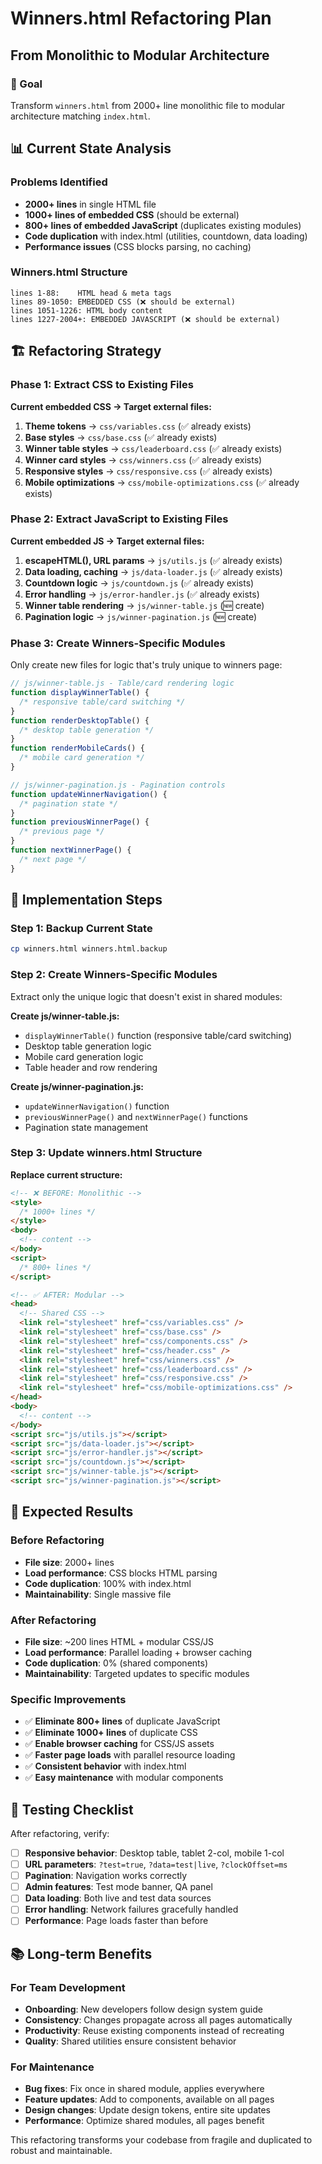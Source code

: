 # Winners.html Refactoring Plan

## From Monolithic to Modular Architecture

### 🎯 Goal

Transform `winners.html` from 2000+ line monolithic file to modular architecture matching `index.html`.

## 📊 Current State Analysis

### Problems Identified

- **2000+ lines** in single HTML file
- **1000+ lines of embedded CSS** (should be external)
- **800+ lines of embedded JavaScript** (duplicates existing modules)
- **Code duplication** with index.html (utilities, countdown, data loading)
- **Performance issues** (CSS blocks parsing, no caching)

### Winners.html Structure

```
lines 1-88:    HTML head & meta tags
lines 89-1050: EMBEDDED CSS (❌ should be external)
lines 1051-1226: HTML body content
lines 1227-2004+: EMBEDDED JAVASCRIPT (❌ should be external)
```

## 🏗️ Refactoring Strategy

### Phase 1: Extract CSS to Existing Files

**Current embedded CSS → Target external files:**

1. **Theme tokens** → `css/variables.css` (✅ already exists)
2. **Base styles** → `css/base.css` (✅ already exists)
3. **Winner table styles** → `css/leaderboard.css` (✅ already exists)
4. **Winner card styles** → `css/winners.css` (✅ already exists)
5. **Responsive styles** → `css/responsive.css` (✅ already exists)
6. **Mobile optimizations** → `css/mobile-optimizations.css` (✅ already exists)

### Phase 2: Extract JavaScript to Existing Files

**Current embedded JS → Target external files:**

1. **escapeHTML(), URL params** → `js/utils.js` (✅ already exists)
2. **Data loading, caching** → `js/data-loader.js` (✅ already exists)
3. **Countdown logic** → `js/countdown.js` (✅ already exists)
4. **Error handling** → `js/error-handler.js` (✅ already exists)
5. **Winner table rendering** → `js/winner-table.js` (🆕 create)
6. **Pagination logic** → `js/winner-pagination.js` (🆕 create)

### Phase 3: Create Winners-Specific Modules

Only create new files for logic that's truly unique to winners page:

```javascript
// js/winner-table.js - Table/card rendering logic
function displayWinnerTable() {
  /* responsive table/card switching */
}
function renderDesktopTable() {
  /* desktop table generation */
}
function renderMobileCards() {
  /* mobile card generation */
}

// js/winner-pagination.js - Pagination controls
function updateWinnerNavigation() {
  /* pagination state */
}
function previousWinnerPage() {
  /* previous page */
}
function nextWinnerPage() {
  /* next page */
}
```

## 📝 Implementation Steps

### Step 1: Backup Current State

```bash
cp winners.html winners.html.backup
```

### Step 2: Create Winners-Specific Modules

Extract only the unique logic that doesn't exist in shared modules:

**Create js/winner-table.js:**

- `displayWinnerTable()` function (responsive table/card switching)
- Desktop table generation logic
- Mobile card generation logic
- Table header and row rendering

**Create js/winner-pagination.js:**

- `updateWinnerNavigation()` function
- `previousWinnerPage()` and `nextWinnerPage()` functions
- Pagination state management

### Step 3: Update winners.html Structure

**Replace current structure:**

```html
<!-- ❌ BEFORE: Monolithic -->
<style>
  /* 1000+ lines */
</style>
<body>
  <!-- content -->
</body>
<script>
  /* 800+ lines */
</script>

<!-- ✅ AFTER: Modular -->
<head>
  <!-- Shared CSS -->
  <link rel="stylesheet" href="css/variables.css" />
  <link rel="stylesheet" href="css/base.css" />
  <link rel="stylesheet" href="css/components.css" />
  <link rel="stylesheet" href="css/header.css" />
  <link rel="stylesheet" href="css/winners.css" />
  <link rel="stylesheet" href="css/leaderboard.css" />
  <link rel="stylesheet" href="css/responsive.css" />
  <link rel="stylesheet" href="css/mobile-optimizations.css" />
</head>
<body>
  <!-- content -->
</body>
<script src="js/utils.js"></script>
<script src="js/data-loader.js"></script>
<script src="js/error-handler.js"></script>
<script src="js/countdown.js"></script>
<script src="js/winner-table.js"></script>
<script src="js/winner-pagination.js"></script>
```

## 🎯 Expected Results

### Before Refactoring

- **File size**: 2000+ lines
- **Load performance**: CSS blocks HTML parsing
- **Code duplication**: 100% with index.html
- **Maintainability**: Single massive file

### After Refactoring

- **File size**: ~200 lines HTML + modular CSS/JS
- **Load performance**: Parallel loading + browser caching
- **Code duplication**: 0% (shared components)
- **Maintainability**: Targeted updates to specific modules

### Specific Improvements

- ✅ **Eliminate 800+ lines** of duplicate JavaScript
- ✅ **Eliminate 1000+ lines** of duplicate CSS
- ✅ **Enable browser caching** for CSS/JS assets
- ✅ **Faster page loads** with parallel resource loading
- ✅ **Consistent behavior** with index.html
- ✅ **Easy maintenance** with modular components

## 🔧 Testing Checklist

After refactoring, verify:

- [ ] **Responsive behavior**: Desktop table, tablet 2-col, mobile 1-col
- [ ] **URL parameters**: `?test=true`, `?data=test|live`, `?clockOffset=ms`
- [ ] **Pagination**: Navigation works correctly
- [ ] **Admin features**: Test mode banner, QA panel
- [ ] **Data loading**: Both live and test data sources
- [ ] **Error handling**: Network failures gracefully handled
- [ ] **Performance**: Page loads faster than before

## 📚 Long-term Benefits

### For Team Development

- **Onboarding**: New developers follow design system guide
- **Consistency**: Changes propagate across all pages automatically
- **Productivity**: Reuse existing components instead of recreating
- **Quality**: Shared utilities ensure consistent behavior

### For Maintenance

- **Bug fixes**: Fix once in shared module, applies everywhere
- **Feature updates**: Add to components, available on all pages
- **Design changes**: Update design tokens, entire site updates
- **Performance**: Optimize shared modules, all pages benefit

This refactoring transforms your codebase from fragile and duplicated to robust and maintainable.
